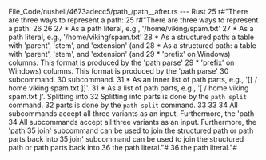 File_Code/nushell/4673adecc5/path_/path__after.rs --- Rust
25         r#"There are three ways to represent a path:                                                                                                      25         r#"There are three ways to represent a path:
26                                                                                                                                                           26 
27 * As a path literal, e.g., '/home/viking/spam.txt'                                                                                                        27 * As a path literal, e.g., '/home/viking/spam.txt'
28 * As a structured path: a table with 'parent', 'stem', and 'extension' (and                                                                               28 * As a structured path: a table with 'parent', 'stem', and 'extension' (and
29 * 'prefix' on Windows) columns. This format is produced by the 'path parse'                                                                               29 * 'prefix' on Windows) columns. This format is produced by the 'path parse'
30   subcommand.                                                                                                                                             30   subcommand.
31 * As an inner list of path parts, e.g., '[[ / home viking spam.txt ]]'.                                                                                   31 * As a list of path parts, e.g., '[ / home viking spam.txt ]'. Splitting into
32   Splitting into parts is done by the `path split` command.                                                                                               32   parts is done by the `path split` command.
33                                                                                                                                                           33 
34 All subcommands accept all three variants as an input. Furthermore, the 'path                                                                             34 All subcommands accept all three variants as an input. Furthermore, the 'path
35 join' subcommand can be used to join the structured path or path parts back into                                                                          35 join' subcommand can be used to join the structured path or path parts back into
36 the path literal."#                                                                                                                                       36 the path literal."#

